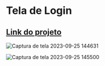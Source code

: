 # Tela de Login
<h2><a href ="https://gustavonery88.github.io/Tela-de-login/">Link do projeto</a></h2>

![Captura de tela 2023-09-25 144631](https://github.com/GustavoNery88/Tela-de-login/assets/88352887/e290f729-599b-48ce-ad59-99508a32a2d5)

![Captura de tela 2023-09-25 145500](https://github.com/GustavoNery88/Tela-de-login/assets/88352887/97448b85-e2a1-48d9-9b03-2448b45d9c0f)
